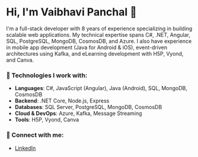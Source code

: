 # Hi, I'm Vaibhavi Panchal 👋

I'm a full-stack developer with 8 years of experience specializing in building scalable web applications. My technical expertise spans C#, .NET, Angular, SQL, PostgreSQL, MongoDB, CosmosDB, and Azure. I also have experience in mobile app development (Java for Android & iOS), event-driven architectures using Kafka, and eLearning development with H5P, Vyond, and Canva.

### 🚀 Technologies I work with:
- **Languages**: C#, JavaScript (Angular), Java (Android), SQL, MongoDB, CosmosDB
- **Backend**: .NET Core, Node.js, Express
- **Databases**: SQL Server, PostgreSQL, MongoDB, CosmosDB
- **Cloud & DevOps**: Azure, Kafka, Message Streaming
- **Tools**: H5P, Vyond, Canva

### 🔗 Connect with me:
- [LinkedIn](https://www.linkedin.com/in/vaibhavi0490/)
